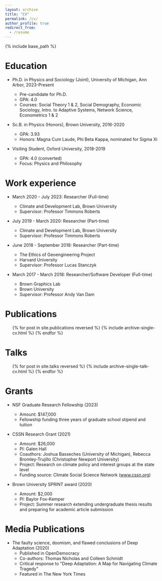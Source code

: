 ```yaml
---
layout: archive
title: "CV"
permalink: /cv/
author_profile: true
redirect_from:
  - /resume
---
```


{% include base_path %}

Education
======
* Ph.D. in Physics and Sociology (Joint), University of Michigan, Ann Arbor, 2023-Present
  * Pre-candidate for Ph.D.
  * GPA: 4.0
  * Courses: Social Theory 1 & 2, Social Demography, Economic Sociology, Intro. to Adaptive Systems, Network Science, Econometrics 1 & 2

* Sc.B. in Physics (Honors), Brown University, 2016-2020
  * GPA: 3.93
  * Honors: Magna Cum Laude, Phi Beta Kappa, nominated for Sigma Xi

* Visiting Student, Oxford University, 2018-2019
  * GPA: 4.0 (converted)
  * Focus: Physics and Philosophy

Work experience
======
* March 2020 - July 2023: Researcher (Full-time)
  * Climate and Development Lab, Brown University
  * Supervisor: Professor Timmons Roberts

* July 2019 - March 2020: Researcher (Part-time)
  * Climate and Development Lab, Brown University
  * Supervisor: Professor Timmons Roberts

* June 2018 - September 2018: Researcher (Part-time)
  * The Ethics of Geoengineering Project
  * Harvard University
  * Supervisor: Professor Lucas Stanczyk

* March 2017 - March 2018: Researcher/Software Developer (Full-time)
  * Brown Graphics Lab
  * Brown University
  * Supervisor: Professor Andy Van Dam

Publications
======
  <ul>{% for post in site.publications reversed %}
    {% include archive-single-cv.html %}
  {% endfor %}</ul>

Talks
======
  <ul>{% for post in site.talks reversed %}
    {% include archive-single-talk-cv.html %}
  {% endfor %}</ul>

Grants
======
* NSF Graduate Research Fellowship (2023)
  * Amount: $147,000
  * Fellowship funding three years of graduate school stipend and tuition

* CSSN Research Grant (2021)
  * Amount: $26,000
  * PI: Galen Hall
  * Coauthors: Joshua Basseches (University of Michigan), Rebecca Bromley-Trujillo (Christopher Newport University)
  * Project: Research on climate policy and interest groups at the state level
  * Funding source: Climate Social Science Network (www.cssn.org)

* Brown University SPRINT award (2020)
  * Amount: $2,000
  * PI: Baylor Fox-Kemper
  * Project: Summer research extending undergraduate thesis results and preparing for academic article submission

Media Publications
======
* The faulty science, doomism, and flawed conclusions of Deep Adaptation (2020)
  * Published in OpenDemocracy
  * Co-authors: Thomas Nicholas and Colleen Schmidt
  * Critical response to "Deep Adaptation: A Map for Navigating Climate Tragedy"
  * Featured in The New York Times